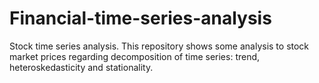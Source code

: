 # Financial-time-series-analysis
Stock time series analysis.
This repository shows some analysis to stock market prices regarding decomposition of time series: trend, heteroskedasticity and stationality.
